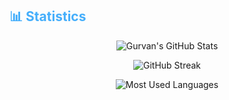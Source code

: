 
<!--
### Hi there 👋

**Gurvaann/Gurvaann** is a ✨ _special_ ✨ repository because its `README.md` (this file) appears on your GitHub profile.

Here are some ideas to get you started:

- 🔭 I’m currently working on ...
- 🌱 I’m currently learning ...
- 👯 I’m looking to collaborate on ...
- 🤔 I’m looking for help with ...
- 💬 Ask me about ...
- 📫 How to reach me: ...
- 😄 Pronouns: ...
- ⚡ Fun fact: ...
-->
<!-- Statistics -->

<h2 style="color: #44AEFB">📊 Statistics</h2>


<!-- Begin Stats Cards -->
<!-- Resources:  -->
<!-- Github & Languages Stats: https://github.com/anuraghazra/github-readme-stats --> 
<!-- Streak Stats: https://github.com/denvercoder1/github-readme-streak-stats -->
<!-- Change the value after ?username= to your GitHub username. -->
<div class="stats" align="center">

![Gurvan's GitHub Stats](https://github-readme-stats.vercel.app/api?username=Gurvaann&hide=stars&count_private=false&show_icons=true&theme=algolia&border_radius=20)

![GitHub Streak](https://streak-stats.demolab.com?user=Gurvaann&count_private=true&theme=algolia&border_radius=20)

![Most Used Languages](https://github-readme-stats.vercel.app/api/top-langs/?username=Gurvaann&show_icons=true&theme=algolia&border_radius=20)
    
<!-- compact programming languages layout -->
<!-- 
![Most Used Languages](https://github-readme-stats.vercel.app/api/top-langs/?username=Gurvaann&layout=compact&show_icons=true&theme=algolia&border_radius=20)
-->
</div>
<!--  End Stats Cards -->
